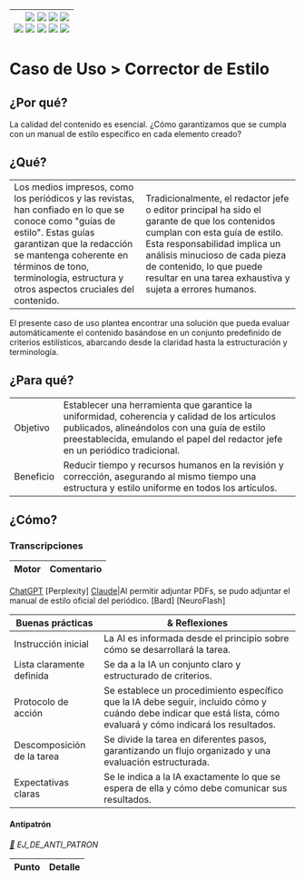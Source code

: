 <div align=right>

|[![](https://img.shields.io/badge/-Inicio-FFF?style=flat&logo=Emlakjet&logoColor=black)](/README.md) [![](https://img.shields.io/badge/-Introducción-FFF?style=flat&logo=abbrobotstudio&logoColor=black)](/documentos/intro.md) [![](https://img.shields.io/badge/-Modelos_de_lenguaje-FFF?style=flat&logo=LiveChat&logoColor=black)](/documentos/LLMs.md) [![](https://img.shields.io/badge/-Panorámica-FFF?style=flat&logo=openstreetmap&logoColor=black)](/documentos/panoramica.md)<br>  [![](https://img.shields.io/badge/-Prompts-FFF?style=flat&logo=Proton&logoColor=black)](/documentos/prompts/README.md) [![](https://img.shields.io/badge/-Ing,_de_prompts-FFF?style=flat&logo=googleearthengine&logoColor=black)](/documentos/ingenieriaDePrompts/README.md) [![](https://img.shields.io/badge/-Patrones-FFF?style=flat&logo=textpattern&logoColor=black)](/documentos/ingenieriaDePrompts/patrones/README.md) [![](https://img.shields.io/badge/8vP-FFF?style=flat&logo=v8&logoColor=black)](/documentos/prompts/mejoresPracticas/8virtudesDelPrompting.md) [![](https://img.shields.io/badge/-Casos_de_uso-FFF?style=flat&logo=gitbook&logoColor=black)](/documentos/casosDeUso/README.md)|
|-:|

</div>

# Caso de Uso > Corrector de Estilo

## ¿Por qué?

La calidad del contenido es esencial. ¿Cómo garantizamos que se cumpla con un manual de estilo específico en cada elemento creado?

## ¿Qué?

| | |
|-|-|
Los medios impresos, como los periódicos y las revistas, han confiado en lo que se conoce como "guías de estilo". Estas guías garantizan que la redacción se mantenga coherente en términos de tono, terminología, estructura y otros aspectos cruciales del contenido.|Tradicionalmente, el redactor jefe o editor principal ha sido el garante de que los contenidos cumplan con esta guía de estilo. Esta responsabilidad implica un análisis minucioso de cada pieza de contenido, lo que puede resultar en una tarea exhaustiva y sujeta a errores humanos.

El presente caso de uso plantea encontrar una solución que pueda evaluar automáticamente el contenido basándose en un conjunto predefinido de criterios estilísticos, abarcando desde la claridad hasta la estructuración y terminología.

## ¿Para qué?

| | |
|-|-|
Objetivo|Establecer una herramienta que garantice la uniformidad, coherencia y calidad de los artículos publicados, alineándolos con una guía de estilo preestablecida, emulando el papel del redactor jefe en un periódico tradicional.
Beneficio|Reducir tiempo y recursos humanos en la revisión y corrección, asegurando al mismo tiempo una estructura y estilo uniforme en todos los artículos.

## ¿Cómo?

### Transcripciones

|Motor|Comentario|
|-|-|
[ChatGPT](https://chat.openai.com/share/edf36184-6936-4741-847a-54ad7cda6fdc)
[Perplexity]
[Claude](https://claude.ai/chat/5f146ff5-8408-4f7a-9cea-a94c39d49bcd)|Al permitir adjuntar PDFs, se pudo adjuntar el manual de estilo oficial del periódico.
[Bard]
[NeuroFlash]

|Buenas prácticas|& Reflexiones
|-|-|
Instrucción inicial|La AI es informada desde el principio sobre cómo se desarrollará la tarea.
Lista claramente definida|Se da a la IA un conjunto claro y estructurado de criterios.
Protocolo de acción|Se establece un procedimiento específico que la IA debe seguir, incluido cómo y cuándo debe indicar que está lista, cómo evaluará y cómo indicará los resultados.
Descomposición de la tarea|Se divide la tarea en diferentes pasos, garantizando un flujo organizado y una evaluación estructurada.
Expectativas claras|Se le indica a la IA exactamente lo que se espera de ella y cómo debe comunicar sus resultados.

#### Antipatrón

*[:link:]() EJ_DE_ANTI_PATRON*

|Punto|Detalle|
|-|-|
